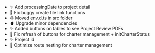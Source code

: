- ✨ Add processingDate to project detail
- 🐛 Fix buggy create file link functions
- ♻️ Moved env.d.ts in src folder
- ⬆️ Upgrade minor dependencies
- ✨ Added buttons on tables to see Project Review PDFs
- 🐛 Fix refresh of buttons for charter management + initCharterStatus
- ✨ Project id
- 🎨 Optimize route nesting for charter management
